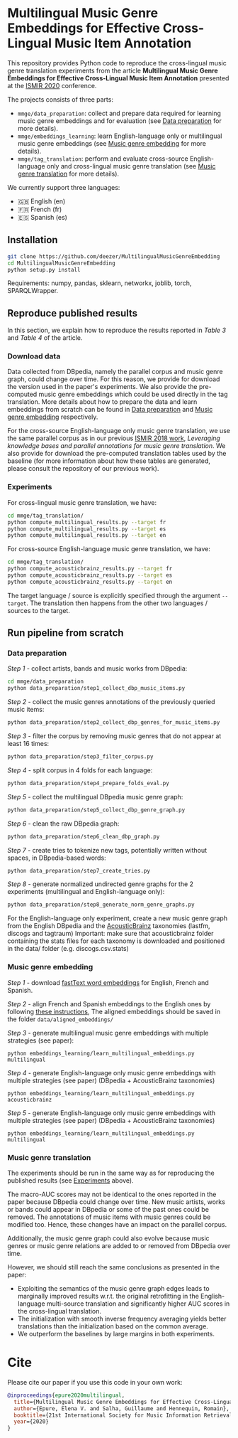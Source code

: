 # Multilingual Music Genre Embeddings for Effective Cross-Lingual Music Item Annotation

This repository provides Python code to reproduce the cross-lingual music genre translation experiments from the article **Multilingual Music Genre Embeddings for Effective Cross-Lingual Music Item Annotation** presented at the [ISMIR 2020](https://ismir.github.io/ISMIR2020/) conference.

The projects consists of three parts:
- `mmge/data_preparation`: collect and prepare data required for learning music genre embeddings and for evaluation (see [Data preparation](#data-preparation) for more details).
- `mmge/embeddings_learning`: learn English-language only or multilingual music genre embeddings (see [Music genre embedding](#music-genre-embedding) for more details).
- `mmge/tag_translation`: perform and evaluate cross-source English-language only and cross-lingual music genre translation (see [Music genre translation](#music-genre-translation) for more details).

We currently support three languages:
- :gb: English (en)
- :fr: French (fr)
- :es: Spanish (es)

## Installation

```bash
git clone https://github.com/deezer/MultilingualMusicGenreEmbedding
cd MultilingualMusicGenreEmbedding
python setup.py install
```

Requirements: numpy, pandas, sklearn, networkx, joblib, torch, SPARQLWrapper.

## Reproduce published results
In this section, we explain how to reproduce the results reported in *Table 3* and *Table 4* of the article.

### Download data
Data collected from DBpedia, namely the parallel corpus and music genre graph, could change over time. For this reason, we provide for download the version used in the paper's experiments. We also provide the pre-computed music genre embeddings which could be used directly in the tag translation. More details about how to prepare the data and learn embeddings from scratch can be found in [Data preparation](#data-preparation) and [Music genre embedding](#music-genre-embedding) respectively.

For the cross-source English-language only music genre translation, we use the same parallel corpus as in our previous [ISMIR 2018 work](https://github.com/deezer/MusicGenreTranslation), *Leveraging knowledge bases and parallel annotations for music genre translation*. We also provide for download the pre-computed translation tables used by the baseline (for more information about how these tables are generated, please consult the repository of our previous work).

### Experiments

For cross-lingual music genre translation, we have:
```bash
cd mmge/tag_translation/
python compute_multilingual_results.py --target fr
python compute_multilingual_results.py --target es
python compute_multilingual_results.py --target en
```

For cross-source English-language music genre translation, we have:
```bash
cd mmge/tag_translation/
python compute_acousticbrainz_results.py --target fr
python compute_acousticbrainz_results.py --target es
python compute_acousticbrainz_results.py --target en
```

The target language / source is explicitly specified through the argument `--target`. The translation then happens from the other two languages / sources to the target.

## Run pipeline from scratch

### Data preparation

*Step 1* - collect artists, bands and music works from DBpedia:
```bash
cd mmge/data_preparation
python data_preparation/step1_collect_dbp_music_items.py
```

*Step 2* - collect the music genres annotations of the previously queried music items:
```bash
python data_preparation/step2_collect_dbp_genres_for_music_items.py
```

*Step 3* - filter the corpus by removing music genres that do not appear at least 16 times:
```bash
python data_preparation/step3_filter_corpus.py
```

*Step 4* - split corpus in 4 folds for each language:
```bash
python data_preparation/step4_prepare_folds_eval.py
```

*Step 5* - collect the multilingual DBpedia music genre graph:
```bash
python data_preparation/step5_collect_dbp_genre_graph.py
```

*Step 6* - clean the raw DBpedia graph:
```bash
python data_preparation/step6_clean_dbp_graph.py
```

*Step 7* - create tries to tokenize new tags, potentially written without spaces, in DBpedia-based words:
```bash
python data_preparation/step7_create_tries.py
```

*Step 8* - generate normalized undirected genre graphs for the 2 experiments (multilingual and English-language only):
```bash
python data_preparation/step8_generate_norm_genre_graphs.py
```
For the English-language only experiment, create a new music genre graph from the English DBpedia and the [AcousticBrainz](https://multimediaeval.github.io/2018-AcousticBrainz-Genre-Task/) taxonomies (lastfm, discogs and tagtraum)
Important: make sure that acousticbrainz folder containing the stats files for each taxonomy is downloaded and positioned in the data/ folder (e.g. discogs.csv.stats)

### Music genre embedding

*Step 1* - download [fastText word embeddings](https://fasttext.cc/docs/en/crawl-vectors.html) for English, French and Spanish.

*Step 2* - align French and Spanish embeddings to the English ones by following [these instructions](https://github.com/facebookresearch/fastText/tree/master/alignment),
The aligned embeddings should be saved in the folder `data/aligned_embeddings/`

*Step 3* - generate multilingual music genre embeddings with multiple strategies (see paper):
```
python embeddings_learning/learn_multilingual_embeddings.py multilingual
```

*Step 4* - generate English-language only music genre embeddings with multiple strategies (see paper)
(DBpedia + AcousticBrainz taxonomies)
```
python embeddings_learning/learn_multilingual_embeddings.py acousticbrainz
```

*Step 5* - generate English-language only music genre embeddings with multiple strategies (see paper)
(DBpedia + AcousticBrainz taxonomies)
```
python embeddings_learning/learn_multilingual_embeddings.py multilingual
```

### Music genre translation

The experiments should be run in the same way as for reproducing the published results (see [Experiments](#experiments) above).

The macro-AUC scores may not be identical to the ones reported in the paper because DBpedia could change over time. New music artists, works or bands could appear in DBpedia or some of the past ones could be removed. The annotations of music items with music genres could be modified too. Hence, these changes have an impact on the parallel corpus.

Additionally, the music genre graph could also evolve because music genres or music genre relations are added to or removed from DBpedia over time.

However, we should still reach the same conclusions as presented in the paper:
- Exploiting the semantics of the music genre graph edges leads to marginally improved results w.r.t. the
original retrofitting in the English-language multi-source translation and significantly higher AUC scores in the
cross-lingual translation.
- The initialization with smooth inverse frequency averaging yields better translations than the initialization based on the common average.
- We outperform the baselines by large margins in both experiments.

# Cite

Please cite our paper if you use this code in your own work:

```BibTeX
@inproceedings{epure2020multilingual,
  title={Multilingual Music Genre Embeddings for Effective Cross-Lingual Music Item Annotation},
  author={Epure, Elena V. and Salha, Guillaume and Hennequin, Romain},
  booktitle={21st International Society for Music Information Retrieval Conference (ISMIR)},
  year={2020}
}
```
